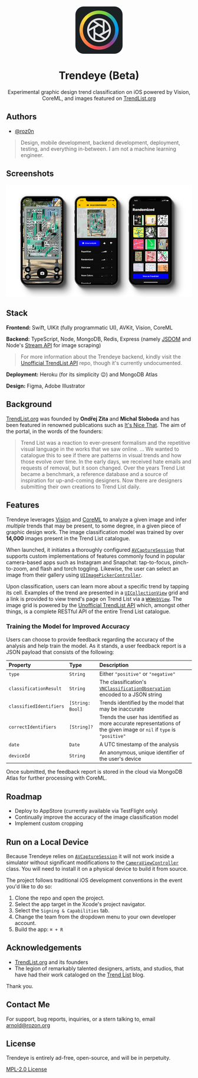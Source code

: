 <p align="center" width="100%">
    <img width="128px" height="128px" src="./README-Icon.png"> 
</p>

<h1 align="center">Trendeye (Beta)</h1>

<p align="center" width="100%">
Experimental graphic design trend classification on iOS powered by Vision, CoreML, and images featured on <a href="https://www.trendlist.org">TrendList.org</a>
</p>

## Authors

- [@roz0n](https://www.rozon.org/)

> Design, mobile development, backend development, deployment, testing, and everything in-between. I am not a machine learning engineer.

## Screenshots

<p align="center" width="100%">
    <img src="./README-Screenshots.png"> 
</p>

## Stack

**Frontend:** Swift, UIKit (fully programmatic UI), AVKit, Vision, CoreML

**Backend:** TypeScript, Node, MongoDB, Redis, Express (namely [JSDOM](https://github.com/jsdom/jsdom) and Node's [Stream API](https://nodejs.org/api/stream.html#stream_stream) for image scraping)

> For more information about the Trendeye backend, kindly visit the [Unofficial TrendList API](https://github.com/roz0n/trendlist-api) repo, though it's currently undocumented.

**Deployment:** Heroku (for its simplicity 😉) and MongoDB Atlas

**Design:** Figma, Adobe Illustrator

## Background

[TrendList.org](https://www.trendlist.org) was founded by **Ondřej Zita** and **Michal Sloboda** and has been featured in renowned publications such as [It's Nice That](https://www.itsnicethat.com/features/trend-list-graphic-design-trends-2020-preview-of-the-year-2020-opinion-060120). The aim of the portal, in the words of the founders:

> Trend List was a reaction to ever-present formalism and the repetitive visual language in the works that we saw online. … We wanted to catalogue this to see if there are patterns in visual trends and how those evolve over time. In the early days, we received hate emails and requests of removal, but it soon changed. Over the years Trend List became a benchmark, a reference database and a source of inspiration for up-and-coming designers. Now there are designers submitting their own creations to Trend List daily.

## Features

Trendeye leverages [Vision](https://developer.apple.com/documentation/vision) and [CoreML](https://developer.apple.com/documentation/coreml) to analyze a given image and infer *multiple* trends that may be present, to some degree, in a given piece of graphic design work. The image classification model was trained by over **14,000** images present in the Trend List catalogue.

When launched, it initiates a thoroughly configured [`AVCaptureSession`](https://developer.apple.com/documentation/avfoundation/avcapturesession) that supports custom implementations of features commonly found in popular camera-based apps such as Instagram and Snapchat: tap-to-focus, pinch-to-zoom, and flash and torch toggling. Likewise, the user can select an image from their gallery using [`UIImagePickerController`](https://developer.apple.com/documentation/uikit/uiimagepickercontroller).

Upon classification, users can learn more about a specific trend by tapping its cell. Examples of the trend are presented in a [`UICollectionView`](https://developer.apple.com/documentation/uikit/uicollectionview) grid and a link is provided to view trend's page on Trend List via a [`WKWebView`](https://developer.apple.com/documentation/webkit/wkwebview).  The image grid is powered by the [Unofficial TrendList API](https://github.com/roz0n/trendlist-api) which, amongst other things, is a complete RESTful API of the entire Trend List catalogue.

### Training the Model for Improved Accuracy

 Users can choose to provide feedback regarding the accuracy of the analysis and help train the model. As it stands, a user feedback report is a JSON payload that consists of the following:

| Property | Type | Description |
|:--|:--|:--|
| `type` | `String` | Either `"positive"` or `"negative"` |
|`classificationResult` | `String` | The classification's [`VNClassificationObservation`](https://developer.apple.com/documentation/vision/vnclassificationobservation) encoded to a JSON string |
| `classifiedIdentifiers` | `[String: Bool]` | Trends identified by the model that may be inaccurate |
| `correctIdentifiers` | `[String]?` | Trends the user has identified as more accurate representations of the given image or `nil` if `type` is `"positive"` |
| `date` | `Date` | A UTC timestamp of the analysis |
| `deviceId` | `String` | An anonymous, unique identifier of the user's device |

Once submitted, the feedback report is stored in the cloud via MongoDB Atlas for further processing with CoreML.

## Roadmap
- Deploy to AppStore (currently available via TestFlight only)
- Continually improve the accuracy of the image classification model
- Implement custom cropping

## Run on a Local Device

Because Trendeye relies on [`AVCaptureSession`](https://developer.apple.com/documentation/avfoundation/avcapturesession) it will not work inside a simulator without significant modifications to the [`CameraViewController`](https://github.com/roz0n/Trendeye/blob/master/Trendeye/Controllers/CameraViewController.swift) class. You will need to install it on a physical device to build it from source.

The project follows traditional iOS development conventions in the event you'd like to do so:

1. Clone the repo and open the project.
2. Select the app target in the Xcode's project navigator.
3. Select the `Signing & Capabilities` tab.
4. Change the team from the dropdown menu to your own developer account.
4. Build the app: `⌘ + R`

## Acknowledgements

- [TrendList.org](https://www.trendlist.org/) and its founders
- The legion of remarkably talented designers, artists, and studios, that have had their work cataloged on the [Trend List](https://www.trendlist.org) blog.

Thank you.

## Contact Me

For support, bug reports, inquiries, or a stern talking to, email [arnold@rozon.org](mailto:arnold@rozon.org)

## License

Trendeye is entirely ad-free, open-source, and will be in perpetuity.

[MPL-2.0 License](https://choosealicense.com/licenses/mpl-2.0/)
